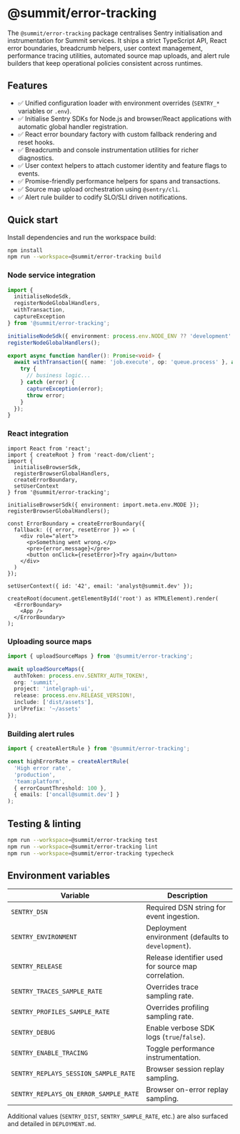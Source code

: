 # @summit/error-tracking

The `@summit/error-tracking` package centralises Sentry initialisation and instrumentation for Summit services. It ships a strict TypeScript API, React error boundaries, breadcrumb helpers, user context management, performance tracing utilities, automated source map uploads, and alert rule builders that keep operational policies consistent across runtimes.

## Features

- ✅ Unified configuration loader with environment overrides (`SENTRY_*` variables or `.env`).
- ✅ Initialise Sentry SDKs for Node.js and browser/React applications with automatic global handler registration.
- ✅ React error boundary factory with custom fallback rendering and reset hooks.
- ✅ Breadcrumb and console instrumentation utilities for richer diagnostics.
- ✅ User context helpers to attach customer identity and feature flags to events.
- ✅ Promise-friendly performance helpers for spans and transactions.
- ✅ Source map upload orchestration using `@sentry/cli`.
- ✅ Alert rule builder to codify SLO/SLI driven notifications.

## Quick start

Install dependencies and run the workspace build:

```bash
npm install
npm run --workspace=@summit/error-tracking build
```

### Node service integration

```ts
import {
  initialiseNodeSdk,
  registerNodeGlobalHandlers,
  withTransaction,
  captureException
} from '@summit/error-tracking';

initialiseNodeSdk({ environment: process.env.NODE_ENV ?? 'development' });
registerNodeGlobalHandlers();

export async function handler(): Promise<void> {
  await withTransaction({ name: 'job.execute', op: 'queue.process' }, async () => {
    try {
      // business logic...
    } catch (error) {
      captureException(error);
      throw error;
    }
  });
}
```

### React integration

```tsx
import React from 'react';
import { createRoot } from 'react-dom/client';
import {
  initialiseBrowserSdk,
  registerBrowserGlobalHandlers,
  createErrorBoundary,
  setUserContext
} from '@summit/error-tracking';

initialiseBrowserSdk({ environment: import.meta.env.MODE });
registerBrowserGlobalHandlers();

const ErrorBoundary = createErrorBoundary({
  fallback: ({ error, resetError }) => (
    <div role="alert">
      <p>Something went wrong.</p>
      <pre>{error.message}</pre>
      <button onClick={resetError}>Try again</button>
    </div>
  )
});

setUserContext({ id: '42', email: 'analyst@summit.dev' });

createRoot(document.getElementById('root') as HTMLElement).render(
  <ErrorBoundary>
    <App />
  </ErrorBoundary>
);
```

### Uploading source maps

```ts
import { uploadSourceMaps } from '@summit/error-tracking';

await uploadSourceMaps({
  authToken: process.env.SENTRY_AUTH_TOKEN!,
  org: 'summit',
  project: 'intelgraph-ui',
  release: process.env.RELEASE_VERSION!,
  include: ['dist/assets'],
  urlPrefix: '~/assets'
});
```

### Building alert rules

```ts
import { createAlertRule } from '@summit/error-tracking';

const highErrorRate = createAlertRule(
  'High error rate',
  'production',
  'team:platform',
  { errorCountThreshold: 100 },
  { emails: ['oncall@summit.dev'] }
);
```

## Testing & linting

```bash
npm run --workspace=@summit/error-tracking test
npm run --workspace=@summit/error-tracking lint
npm run --workspace=@summit/error-tracking typecheck
```

## Environment variables

| Variable | Description |
| --- | --- |
| `SENTRY_DSN` | Required DSN string for event ingestion. |
| `SENTRY_ENVIRONMENT` | Deployment environment (defaults to `development`). |
| `SENTRY_RELEASE` | Release identifier used for source map correlation. |
| `SENTRY_TRACES_SAMPLE_RATE` | Overrides trace sampling rate. |
| `SENTRY_PROFILES_SAMPLE_RATE` | Overrides profiling sampling rate. |
| `SENTRY_DEBUG` | Enable verbose SDK logs (`true`/`false`). |
| `SENTRY_ENABLE_TRACING` | Toggle performance instrumentation. |
| `SENTRY_REPLAYS_SESSION_SAMPLE_RATE` | Browser session replay sampling. |
| `SENTRY_REPLAYS_ON_ERROR_SAMPLE_RATE` | Browser on-error replay sampling. |

Additional values (`SENTRY_DIST`, `SENTRY_SAMPLE_RATE`, etc.) are also surfaced and detailed in `DEPLOYMENT.md`.
